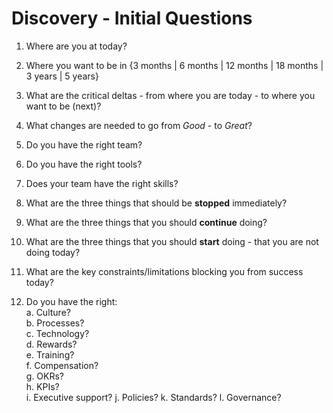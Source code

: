 
# Discovery - Initial Questions

1. Where are you at today?

2. Where you want to be in {3 months | 6 months | 12 months | 18 months | 3 years | 5 years}

3. What are the critical deltas - from where you are today - to where you want to be (next)?

4. What changes are needed to go from *Good* - to *Great*?

5. Do you have the right team?

6. Do you have the right tools?

7. Does your team have the right skills?

8. What are the three things that should be __stopped__ immediately?

9. What are the three things that you should __continue__ doing?

10. What are the three things that you should __start__ doing - that you are not doing today?

11. What are the key constraints/limitations blocking you from success today?

12. Do you have the right:  
  a. Culture?  
  b. Processes?  
  c. Technology?   
  d. Rewards?  
  e. Training?  
  f. Compensation?  
  g. OKRs?  
  h. KPIs?  
  i. Executive support?
  j. Policies?
  k. Standards?
  l. Governance?


